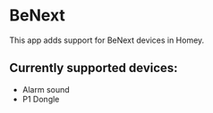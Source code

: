 # BeNext

This app adds support for BeNext devices in Homey.

## Currently supported devices:

* Alarm sound
* P1 Dongle
